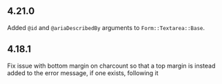 ## 4.21.0

Added `@id` and `@ariaDescribedBy` arguments to `Form::Textarea::Base`.

## 4.18.1

Fix issue with bottom margin on charcount so that a top margin is instead added to the error message, if one exists, following it

